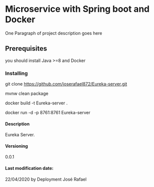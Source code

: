 # Microservice with Spring boot and Docker

One Paragraph of project description goes here

## Prerequisites

you should install Java >=8 and Docker


### Installing

git clone https://github.com/joserafael872/Eureka-server.git

mvnw clean package

docker build -t Eureka-server .

docker run -d -p 8761:8761 Eureka-server


#### Description

Eureka Server.

#### Versioning

0.0.1

#### Last modification date:
22/04/2020 by Deployment José Rafael

